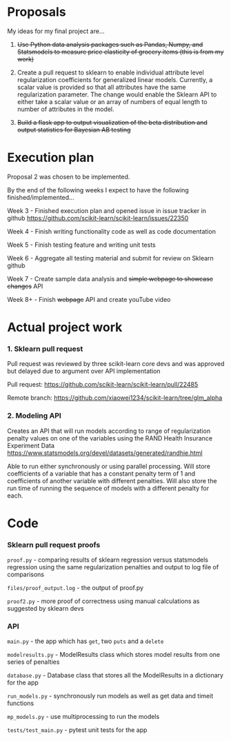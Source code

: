 # Proposals
My ideas for my final project are...

1. ~~Use Python data analysis packages such as Pandas, Numpy, and Statsmodels to measure price elasticity of grocery
items (this is from my work)~~

2. Create a pull request to sklearn to enable individual attribute level regularization coefficients for generalized
linear models. Currently, a scalar value is provided so that all attributes have the same regularization parameter.
The change would enable the Sklearn API to either take a scalar value or an array of numbers of equal length to
number of attributes in the model.

4. ~~Build a flask app to output visualization of the beta distribution and output statistics for Bayesian AB testing~~


# Execution plan

Proposal 2 was chosen to be implemented.


By the end of the following weeks I expect to have the following finished/implemented...

Week 3 - Finished execution plan and opened issue in issue tracker in github
https://github.com/scikit-learn/scikit-learn/issues/22350

Week 4 - Finish writing functionality code as well as code documentation

Week 5 - Finish testing feature and writing unit tests

Week 6 - Aggregate all testing material and submit for review on Sklearn github

Week 7 - Create sample data analysis and ~~simple webpage to showcase changes~~ API

Week 8+ - Finish ~~webpage~~ API and create youTube video

# Actual project work

### 1. Sklearn pull request
Pull request was reviewed by three scikit-learn core devs and was approved but delayed due to argument over
API implementation

Pull request: https://github.com/scikit-learn/scikit-learn/pull/22485

Remote branch: https://github.com/xiaowei1234/scikit-learn/tree/glm_alpha

### 2. Modeling API
Creates an API that will run models according to range of regularization penalty values on one of the variables
using the RAND Health Insurance Experiment Data https://www.statsmodels.org/devel/datasets/generated/randhie.html

Able to run either synchronously or using parallel processing. Will store coefficients of a variable that has a constant penalty term of 1
and coefficients of another variable with different penalties. Will also store the run time of running the sequence of 
models with a different penalty for each.

# Code

### Sklearn pull request proofs
`proof.py` - comparing results of sklearn regression versus statsmodels regression using the same regularization penalties
and output to log file of comparisons

`files/proof_output.log` - the output of proof.py

`proof2.py` - more proof of correctness using manual calculations as suggested by sklearn devs

### API

`main.py` - the app which has `get`, two `puts` and a `delete`

`modelresults.py` - ModelResults class which stores model results from one series of penalties

`database.py` - Database class that stores all the ModelResults in a dictionary for the app

`run_models.py` - synchronously run models as well as get data and timeit functions

`mp_models.py` - use multiprocessing to run the models

`tests/test_main.py` - pytest unit tests for the app

